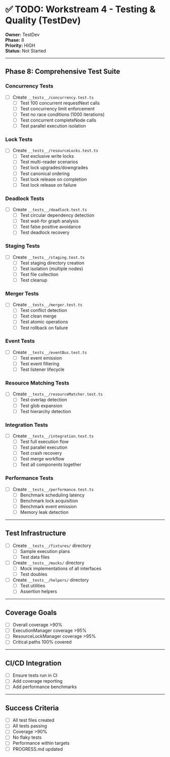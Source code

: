 # ✅ TODO: Workstream 4 - Testing & Quality (TestDev)

**Owner:** TestDev  
**Phase:** 8  
**Priority:** HIGH  
**Status:** Not Started

---

## Phase 8: Comprehensive Test Suite

### Concurrency Tests

- [ ] Create `__tests__/concurrency.test.ts`
  - [ ] Test 100 concurrent requestNext calls
  - [ ] Test concurrency limit enforcement
  - [ ] Test no race conditions (1000 iterations)
  - [ ] Test concurrent completeNode calls
  - [ ] Test parallel execution isolation

### Lock Tests

- [ ] Create `__tests__/resourceLocks.test.ts`
  - [ ] Test exclusive write locks
  - [ ] Test multi-reader scenarios
  - [ ] Test lock upgrades/downgrades
  - [ ] Test canonical ordering
  - [ ] Test lock release on completion
  - [ ] Test lock release on failure

### Deadlock Tests

- [ ] Create `__tests__/deadlock.test.ts`
  - [ ] Test circular dependency detection
  - [ ] Test wait-for graph analysis
  - [ ] Test false positive avoidance
  - [ ] Test deadlock recovery

### Staging Tests

- [ ] Create `__tests__/staging.test.ts`
  - [ ] Test staging directory creation
  - [ ] Test isolation (multiple nodes)
  - [ ] Test file collection
  - [ ] Test cleanup

### Merger Tests

- [ ] Create `__tests__/merger.test.ts`
  - [ ] Test conflict detection
  - [ ] Test clean merge
  - [ ] Test atomic operations
  - [ ] Test rollback on failure

### Event Tests

- [ ] Create `__tests__/eventBus.test.ts`
  - [ ] Test event emission
  - [ ] Test event filtering
  - [ ] Test listener lifecycle

### Resource Matching Tests

- [ ] Create `__tests__/resourceMatcher.test.ts`
  - [ ] Test overlap detection
  - [ ] Test glob expansion
  - [ ] Test hierarchy detection

### Integration Tests

- [ ] Create `__tests__/integration.test.ts`
  - [ ] Test full execution flow
  - [ ] Test parallel execution
  - [ ] Test crash recovery
  - [ ] Test merge workflow
  - [ ] Test all components together

### Performance Tests

- [ ] Create `__tests__/performance.test.ts`
  - [ ] Benchmark scheduling latency
  - [ ] Benchmark lock acquisition
  - [ ] Benchmark event emission
  - [ ] Memory leak detection

---

## Test Infrastructure

- [ ] Create `__tests__/fixtures/` directory
  - [ ] Sample execution plans
  - [ ] Test data files
- [ ] Create `__tests__/mocks/` directory
  - [ ] Mock implementations of all interfaces
  - [ ] Test doubles
- [ ] Create `__tests__/helpers/` directory
  - [ ] Test utilities
  - [ ] Assertion helpers

---

## Coverage Goals

- [ ] Overall coverage >90%
- [ ] ExecutionManager coverage >95%
- [ ] ResourceLockManager coverage >95%
- [ ] Critical paths 100% covered

---

## CI/CD Integration

- [ ] Ensure tests run in CI
- [ ] Add coverage reporting
- [ ] Add performance benchmarks

---

## Success Criteria

- [ ] All test files created
- [ ] All tests passing
- [ ] Coverage >90%
- [ ] No flaky tests
- [ ] Performance within targets
- [ ] PROGRESS.md updated
